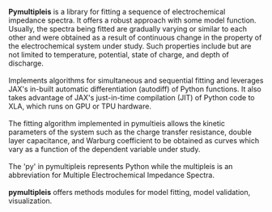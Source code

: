 
**Pymultipleis** is a library for fitting a sequence of electrochemical impedance spectra. It offers a robust approach with some model function. Usually, the spectra being fitted are gradually varying or similar to each other and were obtained as a result of continuous change in the property of the electrochemical system under study. Such properties include but are not limited to temperature, potential, state of charge, and depth of discharge.
<br></br>
Implements algorithms for simultaneous and sequential fitting and leverages JAX's in-built automatic differentiation (autodiff) of Python functions. It also takes advantage of JAX's just-in-time compilation (JIT) of Python code to XLA, which runs on GPU or TPU hardware.
<br></br>
The fitting algorithm implemented in pymultieis allows the kinetic parameters of the system such as the charge transfer resistance, double layer capacitance, and Warburg coefficient to be obtained as curves which vary as a function of the dependent variable under study.
<br></br>
The 'py' in pymultipleis represents Python while the multipleis is an abbreviation for Multiple Electrochemical Impedance Spectra.
<br></br>
**pymultipleis** offers methods modules for model fitting, model validation, visualization.


